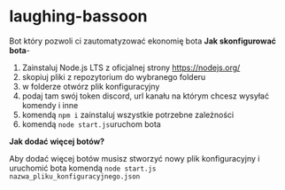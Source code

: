 # laughing-bassoon
Bot który pozwoli ci zautomatyzować ekonomię bota 
**Jak skonfigurować bota**-
1. Zainstaluj Node.js LTS z oficjalnej strony https://nodejs.org/
2. skopiuj pliki z repozytorium do wybranego folderu
3. w folderze otwórz plik konfiguracyjny
4. podaj tam swój token discord, url kanału na którym chcesz wysyłać komendy i inne 
5. komendą `npm i` zainstaluj wszystkie potrzebne zależności 
6. komendą `node start.js`uruchom bota

**Jak dodać więcej botów?**

Aby dodać więcej botów musisz stworzyć nowy plik konfiguracyjny i uruchomić bota komendą `node start.js nazwa_pliku_konfiguracyjnego.json`
